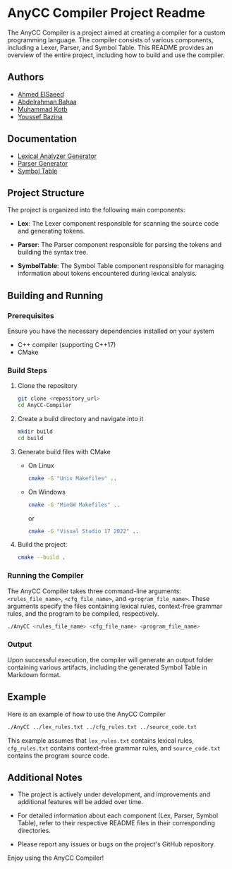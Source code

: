 # AnyCC Compiler Project Readme

The AnyCC Compiler is a project aimed at creating a compiler for a custom programming language. The compiler consists of
various components, including a Lexer, Parser, and Symbol Table. This README provides an overview of the entire project,
including how to build and use the compiler.

## Authors

- [Ahmed ElSaeed](https://github.com/Ahmedelsa3eed)
- [Abdelrahman Bahaa](https://github.com/AbdelrahmanMosly)
- [Muhammad Kotb](https://github.com/MuhammadKotb)
- [Youssef Bazina](https://github.com/Bazina)

## Documentation

- [Lexical Analyzer Generator](https://github.com/anycc-org/anycc/blob/ANYCC-54-Write-Documentation/docs/Lexical%20Analyzer%20Generator.md)
- [Parser Generator](https://github.com/anycc-org/anycc/blob/ANYCC-54-Write-Documentation/docs/Parser%20Generator.md)
- [Symbol Table](https://github.com/anycc-org/anycc/blob/ANYCC-54-Write-Documentation/docs/Symbol%20Table.md)

## Project Structure

The project is organized into the following main components:

- **Lex**: The Lexer component responsible for scanning the source code and generating tokens.

- **Parser**: The Parser component responsible for parsing the tokens and building the syntax tree.

- **SymbolTable**: The Symbol Table component responsible for managing information about tokens encountered during
  lexical analysis.

## Building and Running

### Prerequisites

Ensure you have the necessary dependencies installed on your system

- C++ compiler (supporting C++17)
- CMake

### Build Steps

1. Clone the repository

    ```bash
    git clone <repository_url>
    cd AnyCC-Compiler
    ```

2. Create a build directory and navigate into it

    ```bash
    mkdir build
    cd build
    ```

3. Generate build files with CMake

    - On Linux
        ```bash
        cmake -G "Unix Makefiles" ..
        ```
    - On Windows
        ```bash
        cmake -G "MinGW Makefiles" ..
        ```
      or
        ```bash
        cmake -G "Visual Studio 17 2022" ..
        ```

4. Build the project:
      ```bash
      cmake --build .
      ```

### Running the Compiler

The AnyCC Compiler takes three command-line arguments: `<rules_file_name>`, `<cfg_file_name>`,
and `<program_file_name>`. These arguments specify the files containing lexical rules, context-free grammar rules, and
the program to be compiled, respectively.

```bash
./AnyCC <rules_file_name> <cfg_file_name> <program_file_name>
```

### Output

Upon successful execution, the compiler will generate an output folder containing various artifacts, including the
generated Symbol Table in Markdown format.

## Example

Here is an example of how to use the AnyCC Compiler

```bash
./AnyCC ../lex_rules.txt ../cfg_rules.txt ../source_code.txt
```

This example assumes that `lex_rules.txt` contains lexical rules, `cfg_rules.txt` contains context-free grammar rules,
and `source_code.txt` contains the program source code.

## Additional Notes

- The project is actively under development, and improvements and additional features will be added over time.

- For detailed information about each component (Lex, Parser, Symbol Table), refer to their respective README files in
  their corresponding directories.

- Please report any issues or bugs on the project's GitHub repository.

Enjoy using the AnyCC Compiler!